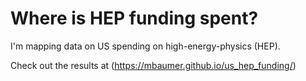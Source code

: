 # Where is HEP funding spent?

I'm mapping data on US spending on high-energy-physics (HEP).

Check out the results at (https://mbaumer.github.io/us_hep_funding/)
